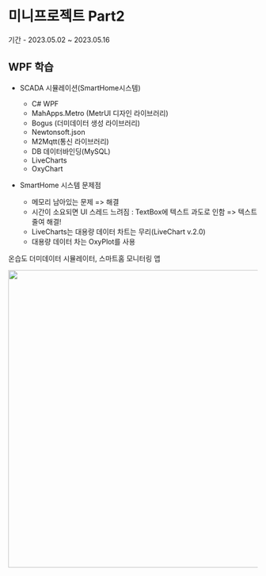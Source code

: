 # 미니프로젝트 Part2
기간 - 2023.05.02 ~ 2023.05.16

## WPF 학습
- SCADA 시뮬레이션(SmartHome시스템)
  - C# WPF
  - MahApps.Metro (MetrUI 디자인 라이브러리)
  - Bogus (더미데이터 생성 라이브러리)
  - Newtonsoft.json
  - M2Mqtt(통신 라이브러리)
  - DB 데이터바인딩(MySQL)
  - LiveCharts
  - OxyChart

- SmartHome 시스템 문제점
  - 메모리 남아있는 문제 => 해결
  - 시간이 소요되면 UI 스레드 느려짐 : TextBox에 텍스트 과도로 인함 => 텍스트 줄여 해결!
  - LiveCharts는 대용량 데이터 차트는 무리(LiveChart v.2.0)
  - 대용량 데이터 차는 OxyPlot를 사용

온습도 더미데이터 시뮬레이터, 스마트홈 모니터링 앱

<img src = "https://raw.githubusercontent.com/hun2mung/miniprojects/main/part2/images/SmartHomeMonitoring.gif" width="600">

